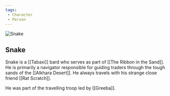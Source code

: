 ```yaml
---
tags:
 - Character
 - Person
---
```


![Snake](snake.jpg)

## Snake

Snake is a [[Tabaxi]] bard who serves as part of [[The Ribbon in the Sand]]. He is primarily a navigator responsible for guiding traders through the tough sands of the [[Alkhara Desert]].
He always travels with his strange close friend [[Rat Scratch]].

He was part of the travelling troop led by [[Greeba]].